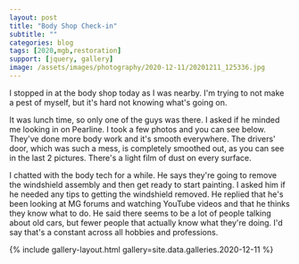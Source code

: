 ```yaml
---
layout: post
title: "Body Shop Check-in"
subtitle: ""
categories: blog
tags: [2020,mgb,restoration]
support: [jquery, gallery]
image: /assets/images/photography/2020-12-11/20201211_125336.jpg
---
```


I stopped in at the body shop today as I was nearby. I'm trying to not make a pest of myself,
but it's hard not knowing what's going on.

<!--more-->

It was lunch time, so only one of the guys was there. I asked if he minded me looking in on
Pearline. I took a few photos and you can see below. They've done more body work and it's smooth
everywhere. The drivers' door, which was such a mess, is completely smoothed out, as you can see
in the last 2 pictures. There's a light film of dust on every surface.

I chatted with the body tech for a while. He says they're going to remove the windshield assembly
and then get ready to start painting. I asked him if he needed any tips to getting the windshield
removed. He replied that he's been looking at MG forums and watching YouTube videos and that he
thinks they know what to do. He said there seems to be a lot of people talking about old cars, but
fewer people that actually know what they're doing. I'd say that's a constant across all hobbies
and professions.

{% include gallery-layout.html gallery=site.data.galleries.2020-12-11 %}

